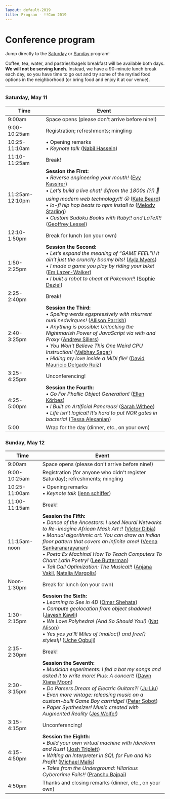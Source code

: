 ```yaml
---
layout: default-2019
title: Program - !!Con 2019
---
```


# Conference program

Jump directly to the [Saturday](#saturday) or [Sunday](#sunday) program!

Coffee, tea, water, and pastries/bagels breakfast will be available both days.  **We will not be serving lunch.**  Instead, we have a 90-minute lunch break each day, so you have time to go out and try some of the myriad food options in the neighborhood (or bring food and enjoy it at our venue).

---

<a name="saturday"></a>

### Saturday, May 11

<div class="scheduletable">

| Time            | Event
|-----------------|-------------------------------------------------------------------------
| 9:00am          | Space opens (please don't arrive before nine!)
| 9:00-10:25am    | Registration; refreshments; mingling
| 10:25-11:10am   | &bull; Opening remarks <br /> &bull; *Keynote talk* ([Nabil Hassein](speakers.html#nabil-hassein))
| 11:10-11:25am   | Break!
| 11:25am-12:10pm | **Session the First:** <br /> &bull; *Reverse engineering your mouth!* ([Evy Kassirer](speakers.html#evy-kassirer))<br />&bull; *Let’s build a live chat! 👍from the 1800s (?!) 🤔using modern web technology!!! 😮* ([Kate Beard](speakers.html#kate-beard))<br />&bull; *lo-fi hip hop beats to npm install to* ([Melody Starling](speakers.html#melody-starling))<br />&bull; *Custom Sudoku Books with Ruby!! and LaTeX!!* ([Geoffrey Lessel](speakers.html#geoffrey-lessel))<br />
| 12:10-1:50pm    | Break for lunch (on your own)
| 1:50-2:25pm     | **Session the Second:** <br /> &bull; *Let’s expand the meaning of “GAME FEEL”!! It ain’t just the crunchy boomy bits!* ([Ayla Myers](speakers.html#ayla-myers))<br />&bull; *I made a game you play by riding your bike!* ([Em Lazer-Walker](speakers.html#em-lazer-walker))<br />&bull; *I built a robot to cheat at Pokemon!!* ([Sophie Deziel](speakers.html#sophie-deziel))<br />
| 2:25-2:40pm     | Break!
| 2:40-3:25pm     | **Session the Third:** <br /> &bull; *Speling werds egspressively with rrkurrent nuril nedwirques!* ([Allison Parrish](speakers.html#allison-parrish))<br />&bull; *Anything is possible! Unlocking the Nightmarish Power of JavaScript via with and Proxy* ([Andrew Sillers](speakers.html#andrew-sillers))<br />&bull; *You Won’t Believe This One Weird CPU Instruction!* ([Vaibhav Sagar](speakers.html#vaibhav-sagar))<br />&bull; *Hiding my love inside a MIDI file!* ([David Mauricio Delgado Ruiz](speakers.html#david-mauricio-delgado-ruiz))<br />
| 3:25-4:25pm     | Unconferencing!
| 4:25-5:00pm     | **Session the Fourth:** <br /> &bull; *Go For Phallic Object Generation!* ([Ellen Körbes](speakers.html#ellen-körbes))<br />&bull; *I Built an Artificial Pancreas!* ([Sarah Withee](speakers.html#sarah-withee))<br />&bull; *Life isn’t logical! It’s hard to put NOR gates in bacteria!* ([Tessa Alexanian](speakers.html#tessa-alexanian))<br />
| 5:00            | Wrap for the day (dinner, etc., on your own)

</div>

<a name="sunday"></a>

### Sunday, May 12

<div class="scheduletable">


| Time            | Event
|-----------------|-------------------------------------------------------------------------
| 9:00am          | Space opens (please don't arrive before nine!)
| 9:00-10:25am    | Registration (for anyone who didn't register Saturday); refreshments; mingling
| 10:25-11:00am   | &bull; Opening remarks <br /> &bull; *Keynote talk* ([jenn schiffer](speakers.html#jenn-schiffer))<br />
| 11:00-11:15am   | Break!
| 11:15am-noon    | **Session the Fifth:** <br /> &bull; *Dance of the Ancestors: I used Neural Networks to Re-imagine African Mask Art !!* ([Victor Dibia](speakers.html#victor-dibia))<br />&bull; *Manual algorithmic art: You can draw an Indian floor pattern that covers an infinite area!* ([Veena Sankaranarayanan](speakers.html#veena-sankaranarayanan))<br />&bull; *Poeta Ex Machina! How To Teach Computers To Chant Latin Poetry!* ([Lee Butterman](speakers.html#lee-butterman))<br />&bull; *Tail Call Optimization: The Musical!!* ([Anjana Vakil](speakers.html#anjana-vakil), [Natalia Margolis](speakers.html#natalia-margolis))<br />
| Noon-1:30pm     | Break for lunch (on your own)
| 1:30-2:15pm     | **Session the Sixth:** <br /> &bull; *Learning to See in 4D* ([Omar Shehata](speakers.html#omar-shehata))<br />&bull; *Compute geolocation from object shadows!* ([Jayesh Kawli](speakers.html#jayesh-kawli))<br />&bull; *We Love Polyhedra! (And So Should You!)* ([Nat Alison](speakers.html#nat-alison))<br />&bull; *Yes yes ya’ll! Miles of !malloc() and free() styles!¡!* ([Uche Ogbuji](speakers.html#uche-ogbuji))<br />
| 2:15-2:30pm     | Break!
| 2:30-3:15pm     | **Session the Seventh:** <br /> &bull; *Musician experiments: I fed a bot my songs and asked it to write more! Plus: A concert!* ([Dawn Xiana Moon](speakers.html#dawn-xiana-moon))<br />&bull; *Do Parsers Dream of Electric Guitars?!* ([Ju Liu](speakers.html#ju-liu))<br />&bull; *Even more vintage: releasing music on a custom-built Game Boy cartridge!* ([Peter Sobot](speakers.html#peter-sobot))<br />&bull; *Paper Synthesizer! Music created with Augmented Reality* ([Jes Wolfe!](speakers.html#jes-wolfe!))<br />
| 3:15-4:15pm     | Unconferencing!
| 4:15-4:50pm     | **Session the Eighth:** <br /> &bull; *Build your own virtual machine with /dev/kvm and Rust!* ([Josh Triplett](speakers.html#josh-triplett))<br />&bull; *Writing an Interpreter in SQL for Fun and No Profit!* ([Michael Malis](speakers.html#michael-malis))<br />&bull; *Tales from the Underground: Hilarious Cybercrime Fails!!* ([Pranshu Bajpai](speakers.html#pranshu-bajpai))<br />
| 4:50pm          | Thanks and closing remarks (dinner, etc., on your own)

</div>









